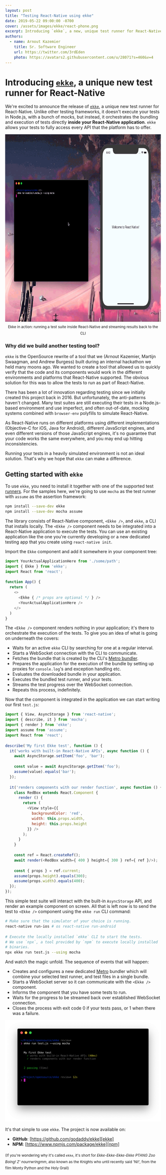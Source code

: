 ```yaml
---
layout: post
title: "Testing React-Native using ekke"
date: 2019-05-22 09:00:00 -0700
cover: /assets/images/ekke/react-phone.png
excerpt: Introducing `ekke`, a new, unique test runner for React-Native. It allows you to execute your test code directly on the device, eliminating the need for imperfect mocks and enabling you to test in the same environment as your production users.
authors:
  - name: Arnout Kazemier
    title: Sr. Software Engineer
    url: https://twitter.com/3rdEden
    photo: https://avatars2.githubusercontent.com/u/28071?s=460&v=4
---
```


# Introducing [`ekke`][ekke], a unique new test runner for React-Native

We're excited to announce the release of [`ekke`][ekke], a unique new test runner
for React-Native. Unlike other testing frameworks, it doesn't execute your tests
in Node.js, with a bunch of mocks, but instead, it orchestrates the bundling and
execution of tests directly **inside your React-Native application**. `ekke`
allows your tests to fully access every API that the platform has to offer.

<p align="center">
  <img width="800" height="607" src="/assets/images/ekke/ekke-react-native-intro.gif" />
  <br />
  <sub>Ekke in action: running a test suite inside React-Native and streaming results back to the CLI</sub>
</p>

### Why did we build another testing tool?

`ekke` is the OpenSource rewrite of a tool that we (Arnout Kazemier,
Martijn Swaagman, and Andrew Burgess) built during an internal hackathon we
held many moons ago. We wanted to create a tool that allowed us to quickly
verify that the code and its components would work in the different
environments and platforms that React-Native supported. The obvious solution
for this was to allow the tests to run as part of React-Native.

There has been a lot of innovation regarding testing since we initially created
this project back in 2016. But unfortunately, the anti-patterns haven't changed.
Many test suites are still executing their tests in a Node.js-based environment
and use imperfect, and often out-of-date, mocking systems combined with
`browser-env` polyfills to simulate React-Native.

As React-Native runs on different platforms using different implementations
(Objective-C for iOS, Java for Android), different JavaScript engines, and even
different versions of those JavaScript engines, it's no guarantee that your code
works the same everywhere, and you may end up hitting inconsistencies.

Running your tests in a heavily simulated environment is not an ideal solution.
That's why we hope that `ekke` can make a difference.

## Getting started with `ekke`

To use `ekke`, you need to install it together with one of the supported test
[runners]. For the samples here, we're going to use `mocha` as the test runner
with `assume` as the assertion framework:

```bash
npm install --save-dev ekke
npm install --save-dev mocha assume
```

The library consists of React-Native component, `<Ekke />`, and `ekke`, a CLI
that installs locally. The `<Ekke />` component needs to be integrated into a
React-Native application to execute the tests. You can use an existing
application like the one you're currently developing or a new dedicated testing
app that you create using `react-native init`.

Import the `Ekke` component and add it somewhere in your component tree:

```js
import YourActualApplicationHere from './some/path';
import { Ekke } from 'ekke';
import React from 'react';

function App() {
  return (
    <>
      <Ekke { /* props are optional */ } />
      <YourActualApplicationHere />
    </>
  )
}
```

The `<Ekke />` component renders nothing in your application; it's there to
orchestrate the execution of the tests. To give you an idea of what is
going on underneath the covers:

- Waits for an active `ekke` CLI by searching for one at a regular interval.
- Starts a WebSocket connection with the CLI to communicate.
- Fetches the bundle that is created by the CLI's [Metro bundler][metro].
- Prepares the application for the execution of the bundle by setting up proxies
  for `console.log`'s and exception handling etc.
- Evaluates the downloaded bundle in your application.
- Executes the bundled test runner, and your tests.
- Streams the test progress over the WebSocket connection.
- Repeats this process, indefinitely.

Now that the component is integrated in the application we can start writing
our first `test.js`:

```js
import { View, AsyncStorage } from 'react-native';
import { describe, it } from 'mocha';
import { render } from 'ekke';
import assume from 'assume';
import React from 'react';

describe('My first Ekke test', function () {
  it('works with built-in React-Native APIs', async function () {
    await AsyncStorage.setItem('foo', 'bar');

    const value = await AsyncStorage.getItem('foo');
    assume(value).equals('bar');
  });

  it('renders components with our render function', async function () {
    class RedBox extends React.Component {
      render () {
        return (
          <View style={{
            backgroundColor: 'red',
            width: this.props.width,
            height: this.props.height
          }} />
        );
      }
    }

    const ref = React.createRef();
    await render(<RedBox width={ 400 } height={ 300 } ref={ ref }/>);

    const { props } = ref.current;
    assume(props.height).equals(300);
    assume(props.width).equals(400);
  });
});
```

This simple test suite will interact with the built-in `AsyncStorage` API,
and render an example component on screen. All that is left now is to send
the test to `<Ekke />` component using the `ekke run` CLI command:

```bash
# Make sure that the simulator of your choice is running.
react-native run-ios # os react-native run-android

# Execute the locally installed `ekke` CLI to start the tests.
# We use `npx`, a tool provided by `npm` to execute locally installed
# binaries.
npx ekke run test.js --using mocha
```

And watch the magic unfold. The sequence of events that will happen:

- Creates and configures a new dedicated [Metro][metro] bundler which
  will combine your selected test runner, and test files in a single bundle.
- Starts a WebSocket server so it can communicate with the `<Ekke />` component.
- Informs the component that you have some tests to run.
- Waits for the progress to be streamed back over established WebSocket
  connection.
- Closes the process with exit code 0 if your tests pass, or 1 when there was
  a failure.

![Our test suite passes](/assets/images/ekke/ekke-result.png)

It's that simple to use `ekke`. The project is now available on:

- **GitHub**: [https://github.com/godaddy/ekke][ekke]
- **NPM**: [https://www.npmjs.com/package/ekke][npm]

<sub>(If you're wondering why it's called `ekke`, it's short for
_Ekke-Ekke-Ekke-Ekke PTANG Zoo Boing! Z' nourrwringmm_, also known as the
Knights who until recently said 'Ni!', from the film Monty Python and the Holy
Grail)</sub>

[metro]: https://github.com/facebook/metro
[ekke]: https://github.com/godaddy/ekke
[npm]: https://www.npmjs.com/package/ekke
[runners]: https://github.com/godaddy/ekke#runners
